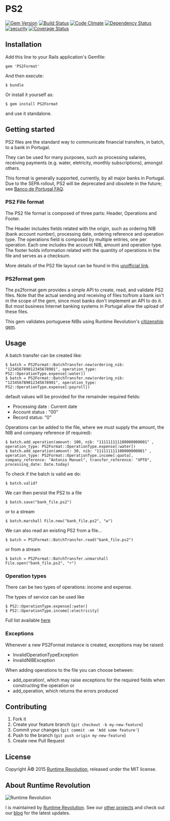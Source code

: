 # PS2

[![Gem Version](https://badge.fury.io/rb/ps2_format.svg)](http://badge.fury.io/rb/ps2_format)
[![Build Status](https://travis-ci.org/runtimerevolution/ps2_format.svg?branch=master)](https://travis-ci.org/runtimerevolution/ps2_format)
[![Code Climate](https://codeclimate.com/github/runtimerevolution/ps2_format/badges/gpa.svg)](https://codeclimate.com/github/runtimerevolution/ps2_format)
[![Dependency Status](https://gemnasium.com/runtimerevolution/ps2_format.svg)](https://gemnasium.com/runtimerevolution/ps2_format)
[![security](https://hakiri.io/github/runtimerevolution/ps2_format/master.svg)](https://hakiri.io/github/runtimerevolution/ps2_format/master)
[![Coverage Status](https://coveralls.io/repos/runtimerevolution/ps2_format/badge.svg)](https://coveralls.io/r/runtimerevolution/ps2_format)

## Installation

Add this line to your Rails application's Gemfile:

    gem 'PS2Format'

And then execute:

    $ bundle

Or install it yourself as:

    $ gem install PS2Format

and use it standalone.

## Getting started

PS2 files are the standard way to communicate financial transfers, in batch, to a bank in Portugal. 

They can be used for many purposes, such as processing salaries, receiving payments (e.g. water, eletricity, monthly subscriptions), amongst others.

This format is generally supported, currently, by all major banks in Portugal. Due to the SEPA rollout, PS2 will be deprecated and obsolete in the future; see [Banco de Portugal FAQ](http://www.bportugal.pt/pt-pt/pagamentos/sepa/perguntasfrequentes/genericas/Paginas/Genericas.aspx).


### PS2 File format

The PS2 file format is composed of three parts: Header, Operations and Footer.

The Header includes fields related with the origin, such as ordering NIB (bank account number), processing date, ordering reference and operation type.
The operations field is composed by multiple entries, one per operation. Each one includes the account NIB, amount and operation type.
The footer holds information related with the quantity of operations in the file and serves as a checksum.

More details of the PS2 file layout can be found in this [unofficial link](https://corp.millenniumbcp.pt/pt/private/Documents/Layout_PS2_3.pdf).

### PS2format gem

The ps2format gem provides a simple API to create, read, and validate PS2 files. Note that the actual sending and receiving of files to/from a bank isn't in the scope of the gem, since most banks don't implement an API to do it. But most business Internet banking systems in Portugal allow the upload of these files.

This gem validates portuguese NIBs using Runtime Revolution's [citizenship gem](http://github.com/runtimerevolution/citizenship).



## Usage

A batch transfer can be created like:

    $ batch = PS2Format::BatchTransfer.new(ordering_nib: "123456789012345678901", operation_type: PS2::OperationType.expense[:water])
    $ batch = PS2Format::BatchTransfer.new(ordering_nib: "123456789012345678901", operation_type: PS2::OperationType.expense[:payroll])

default values will be provided for the remainder required fields:

- Processing date : Current date
- Account status : "00"
- Record status: "0"


Operations can be added to the file, where we must supply the amount, the NIB and company reference (if required):

    $ batch.add_operation(amount: 100, nib: "111111111100000000001" , operation_type: PS2Format::OperationType.expense[:water])
    $ batch.add_operation(amount: 30, nib: "111111111100000000001" , operation_type: PS2Format::OperationType.income[:quota], company_reference: "Antonio Manuel", transfer_reference: "XPTO", processing_date: Date.today)

To check if the batch is valid we do:

    $ batch.valid?

We can then persist the PS2 to a file

    $ batch.save("bank_file.ps2")
or to a stream

    $ batch.marshall File.new("bank_file.ps2", "w")

We can also read an existing PS2 from a file...

    $ batch = PS2Format::BatchTransfer.read("bank_file.ps2")
or from a stream

    $ batch = PS2Format::BatchTransfer.unmarshall File.open("bank_file.ps2", "r")

### Operation types

There can be two types of operations: income and expense.

The types of service can be used like

    $ PS2::OperationType.expense[:water]
    $ PS2::OperationType.income[:electricity]
Full list available [here](https://github.com/runtimerevolution/ps2_format/lib/PS2/operation_type.rb)

### Exceptions

Whenever a new PS2Format instance is created, exceptions may be raised:

- InvalidOperationTypeException
- InvalidNIBException

When adding operations to the file you can choose between:

- add_operation!, which may raise exceptions for the required fields when constructing the operation or
- add_operation, which returns the errors produced



## Contributing

1. Fork it
2. Create your feature branch (`git checkout -b my-new-feature`)
3. Commit your changes (`git commit -am 'Add some feature'`)
4. Push to the branch (`git push origin my-new-feature`)
5. Create new Pull Request

## License
Copyright Â© 2015 [Runtime Revolution](http://www.runtime-revolution.com), released under the MIT license.

## About Runtime Revolution

![Runtime Revolution](http://webpublishing.s3.amazonaws.com/runtime_small_logo.png)

I is maintained by [Runtime Revolution](http://www.runtime-revolution.com).
See our [other projects](https://github.com/runtimerevolution/) and check out our [blog](http://www.runtime-revolution.com/runtime/blog) for the latest updates.